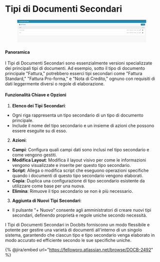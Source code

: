 # Tipi di Documenti Secondari

<figure><img src="../../../../.gitbook/assets/Bildschirmfoto 2024-05-08 um 08.54.08.png" alt=""><figcaption></figcaption></figure>

#### Panoramica

I Tipi di Documenti Secondari sono essenzialmente versioni specializzate dei principali tipi di documenti. Ad esempio, sotto il tipo di documento principale "Fattura," potrebbero esserci tipi secondari come "Fattura Standard," "Fattura Pro-forma," e "Nota di Credito," ognuno con requisiti di dati leggermente diversi o regole di elaborazione.

#### Funzionalità Chiave e Opzioni

1. **Elenco dei Tipi Secondari**:
* Ogni riga rappresenta un tipo secondario di un tipo di documento principale.
* Include il nome del tipo secondario e un insieme di azioni che possono essere eseguite su di esso.
2. **Azioni**:
* **Campi**: Configura quali campi dati sono inclusi nel tipo secondario e come vengono gestiti.
* **Modifica Layout**: Modifica il layout visivo per come le informazioni vengono visualizzate e inserite per questo tipo secondario.
* **Script**: Allega o modifica script che eseguono operazioni specifiche quando i documenti di questo tipo secondario vengono elaborati.
* **Copia**: Duplica una configurazione di tipo secondario esistente da utilizzare come base per una nuova.
* **Elimina**: Rimuove il tipo secondario se non è più necessario.
3. **Aggiunta di Nuovi Tipi Secondari**:
* Il pulsante "+ Nuovo" consente agli amministratori di creare nuovi tipi secondari, definendo proprietà e regole uniche secondo necessità.

I Tipi di Documenti Secondari in Docbits forniscono un modo flessibile e potente per gestire una varietà di documenti all'interno di un singolo sistema, garantendo che ciascun tipo e tipo secondario venga elaborato in modo accurato ed efficiente secondo le sue specifiche uniche.

{% @jira/embed url="https://fellowpro.atlassian.net/browse/DOCB-2492" %}
